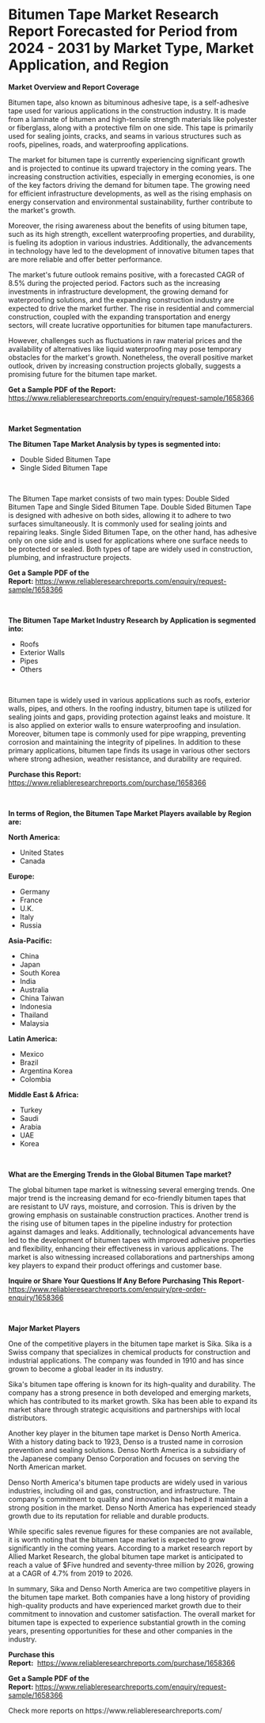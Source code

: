 <p><h1>Bitumen Tape Market Research Report Forecasted for Period from 2024 -  2031 by Market Type, Market Application, and Region</h1></p><p><strong>Market Overview and Report Coverage</strong></p>
<p><p>Bitumen tape, also known as bituminous adhesive tape, is a self-adhesive tape used for various applications in the construction industry. It is made from a laminate of bitumen and high-tensile strength materials like polyester or fiberglass, along with a protective film on one side. This tape is primarily used for sealing joints, cracks, and seams in various structures such as roofs, pipelines, roads, and waterproofing applications.</p><p>The market for bitumen tape is currently experiencing significant growth and is projected to continue its upward trajectory in the coming years. The increasing construction activities, especially in emerging economies, is one of the key factors driving the demand for bitumen tape. The growing need for efficient infrastructure developments, as well as the rising emphasis on energy conservation and environmental sustainability, further contribute to the market's growth.</p><p>Moreover, the rising awareness about the benefits of using bitumen tape, such as its high strength, excellent waterproofing properties, and durability, is fueling its adoption in various industries. Additionally, the advancements in technology have led to the development of innovative bitumen tapes that are more reliable and offer better performance.</p><p>The market's future outlook remains positive, with a forecasted CAGR of 8.5% during the projected period. Factors such as the increasing investments in infrastructure development, the growing demand for waterproofing solutions, and the expanding construction industry are expected to drive the market further. The rise in residential and commercial construction, coupled with the expanding transportation and energy sectors, will create lucrative opportunities for bitumen tape manufacturers.</p><p>However, challenges such as fluctuations in raw material prices and the availability of alternatives like liquid waterproofing may pose temporary obstacles for the market's growth. Nonetheless, the overall positive market outlook, driven by increasing construction projects globally, suggests a promising future for the bitumen tape market.</p></p>
<p><strong>Get a Sample PDF of the Report:</strong> <a href="https://www.reliableresearchreports.com/enquiry/request-sample/1658366">https://www.reliableresearchreports.com/enquiry/request-sample/1658366</a></p>
<p>&nbsp;</p>
<p><strong>Market Segmentation</strong></p>
<p><strong>The Bitumen Tape Market Analysis by types is segmented into:</strong></p>
<p><ul><li>Double Sided Bitumen Tape</li><li>Single Sided Bitumen Tape</li></ul></p>
<p>&nbsp;</p>
<p><p>The Bitumen Tape market consists of two main types: Double Sided Bitumen Tape and Single Sided Bitumen Tape. Double Sided Bitumen Tape is designed with adhesive on both sides, allowing it to adhere to two surfaces simultaneously. It is commonly used for sealing joints and repairing leaks. Single Sided Bitumen Tape, on the other hand, has adhesive only on one side and is used for applications where one surface needs to be protected or sealed. Both types of tape are widely used in construction, plumbing, and infrastructure projects.</p></p>
<p><strong>Get a Sample PDF of the Report:</strong>&nbsp;<a href="https://www.reliableresearchreports.com/enquiry/request-sample/1658366">https://www.reliableresearchreports.com/enquiry/request-sample/1658366</a></p>
<p>&nbsp;</p>
<p><strong>The Bitumen Tape Market Industry Research by Application is segmented into:</strong></p>
<p><ul><li>Roofs</li><li>Exterior Walls</li><li>Pipes</li><li>Others</li></ul></p>
<p>&nbsp;</p>
<p><p>Bitumen tape is widely used in various applications such as roofs, exterior walls, pipes, and others. In the roofing industry, bitumen tape is utilized for sealing joints and gaps, providing protection against leaks and moisture. It is also applied on exterior walls to ensure waterproofing and insulation. Moreover, bitumen tape is commonly used for pipe wrapping, preventing corrosion and maintaining the integrity of pipelines. In addition to these primary applications, bitumen tape finds its usage in various other sectors where strong adhesion, weather resistance, and durability are required.</p></p>
<p><strong>Purchase this Report:</strong>&nbsp; <a href="https://www.reliableresearchreports.com/purchase/1658366">https://www.reliableresearchreports.com/purchase/1658366</a></p>
<p>&nbsp;</p>
<p><strong>In terms of Region, the Bitumen Tape Market Players available by Region are:</strong></p>
<p>
    <p> <strong> North America: </strong>
        <ul>
            <li>United States</li>
            <li>Canada</li>
        </ul>
        </p> 
    <p> <strong> Europe: </strong>
        <ul>
            <li>Germany</li>
            <li>France</li>
            <li>U.K.</li>
            <li>Italy</li>
            <li>Russia</li>
        </ul>
        </p> 
    <p> <strong> Asia-Pacific: </strong>
        <ul>
            <li>China</li>
            <li>Japan</li>
            <li>South Korea</li>
            <li>India</li>
            <li>Australia</li>
            <li>China Taiwan</li>
            <li>Indonesia</li>
            <li>Thailand</li>
            <li>Malaysia</li>
        </ul>
        </p> 
    <p> <strong> Latin America: </strong>
        <ul>
            <li>Mexico</li>
            <li>Brazil</li>
            <li>Argentina Korea</li>
            <li>Colombia</li>
        </ul>
        </p> 
    <p> <strong> Middle East & Africa: </strong>
        <ul>
            <li>Turkey</li>
            <li>Saudi</li>
            <li>Arabia</li>
            <li>UAE</li>
            <li>Korea</li>
        </ul>
    </p>
    </p>
<p>&nbsp;</p>
<p><strong>What are the Emerging Trends in the Global Bitumen Tape market?</strong></p>
<p><p>The global bitumen tape market is witnessing several emerging trends. One major trend is the increasing demand for eco-friendly bitumen tapes that are resistant to UV rays, moisture, and corrosion. This is driven by the growing emphasis on sustainable construction practices. Another trend is the rising use of bitumen tapes in the pipeline industry for protection against damages and leaks. Additionally, technological advancements have led to the development of bitumen tapes with improved adhesive properties and flexibility, enhancing their effectiveness in various applications. The market is also witnessing increased collaborations and partnerships among key players to expand their product offerings and customer base.</p></p>
<p><strong>Inquire or Share Your Questions If Any Before Purchasing This Report</strong>- <a href="https://www.reliableresearchreports.com/enquiry/pre-order-enquiry/1658366">https://www.reliableresearchreports.com/enquiry/pre-order-enquiry/1658366</a></p>
<p>&nbsp;</p>
<p><strong>Major Market Players</strong></p>
<p><p>One of the competitive players in the bitumen tape market is Sika. Sika is a Swiss company that specializes in chemical products for construction and industrial applications. The company was founded in 1910 and has since grown to become a global leader in its industry. </p><p>Sika's bitumen tape offering is known for its high-quality and durability. The company has a strong presence in both developed and emerging markets, which has contributed to its market growth. Sika has been able to expand its market share through strategic acquisitions and partnerships with local distributors.</p><p>Another key player in the bitumen tape market is Denso North America. With a history dating back to 1923, Denso is a trusted name in corrosion prevention and sealing solutions. Denso North America is a subsidiary of the Japanese company Denso Corporation and focuses on serving the North American market.</p><p>Denso North America's bitumen tape products are widely used in various industries, including oil and gas, construction, and infrastructure. The company's commitment to quality and innovation has helped it maintain a strong position in the market. Denso North America has experienced steady growth due to its reputation for reliable and durable products.</p><p>While specific sales revenue figures for these companies are not available, it is worth noting that the bitumen tape market is expected to grow significantly in the coming years. According to a market research report by Allied Market Research, the global bitumen tape market is anticipated to reach a value of $Five hundred and seventy-three million by 2026, growing at a CAGR of 4.7% from 2019 to 2026.</p><p>In summary, Sika and Denso North America are two competitive players in the bitumen tape market. Both companies have a long history of providing high-quality products and have experienced market growth due to their commitment to innovation and customer satisfaction. The overall market for bitumen tape is expected to experience substantial growth in the coming years, presenting opportunities for these and other companies in the industry.</p></p>
<p><strong>Purchase this Report:</strong>&nbsp;&nbsp;<a href="https://www.reliableresearchreports.com/purchase/1658366">https://www.reliableresearchreports.com/purchase/1658366</a></p>
<p></p>
<p><strong>Get a Sample PDF of the Report:</strong>&nbsp;<a href="https://www.reliableresearchreports.com/enquiry/request-sample/1658366">https://www.reliableresearchreports.com/enquiry/request-sample/1658366</a></p>
<p>Check more reports on https://www.reliableresearchreports.com/</p>